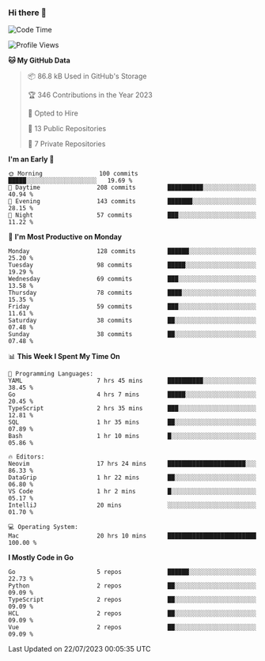 ### Hi there 👋
<!--![visitors](https://visitor-badge.glitch.me/badge?page_id=d0zingcat)-->
<!--
**d0zingcat/d0zingcat** is a ✨ _special_ ✨ repository because its `README.md` (this file) appears on your GitHub profile.

Here are some ideas to get you started:

- 🔭 I’m currently working on ...
- 🌱 I’m currently learning ...
- 👯 I’m looking to collaborate on ...
- 🤔 I’m looking for help with ...
- 💬 Ask me about ...
- 📫 How to reach me: ...
- 😄 Pronouns: ...
- ⚡ Fun fact: ...
-->
<!--START_SECTION:waka-->
![Code Time](http://img.shields.io/badge/Code%20Time-2%2C859%20hrs%204%20mins-blue)

![Profile Views](http://img.shields.io/badge/Profile%20Views-0-blue)

**🐱 My GitHub Data** 

> 📦 86.8 kB Used in GitHub's Storage 
 > 
> 🏆 346 Contributions in the Year 2023
 > 
> 💼 Opted to Hire
 > 
> 📜 13 Public Repositories 
 > 
> 🔑 7 Private Repositories 
 > 
**I'm an Early 🐤** 

```text
🌞 Morning                100 commits         █████░░░░░░░░░░░░░░░░░░░░   19.69 % 
🌆 Daytime                208 commits         ██████████░░░░░░░░░░░░░░░   40.94 % 
🌃 Evening                143 commits         ███████░░░░░░░░░░░░░░░░░░   28.15 % 
🌙 Night                  57 commits          ███░░░░░░░░░░░░░░░░░░░░░░   11.22 % 
```
📅 **I'm Most Productive on Monday** 

```text
Monday                   128 commits         ██████░░░░░░░░░░░░░░░░░░░   25.20 % 
Tuesday                  98 commits          █████░░░░░░░░░░░░░░░░░░░░   19.29 % 
Wednesday                69 commits          ███░░░░░░░░░░░░░░░░░░░░░░   13.58 % 
Thursday                 78 commits          ████░░░░░░░░░░░░░░░░░░░░░   15.35 % 
Friday                   59 commits          ███░░░░░░░░░░░░░░░░░░░░░░   11.61 % 
Saturday                 38 commits          ██░░░░░░░░░░░░░░░░░░░░░░░   07.48 % 
Sunday                   38 commits          ██░░░░░░░░░░░░░░░░░░░░░░░   07.48 % 
```


📊 **This Week I Spent My Time On** 

```text
💬 Programming Languages: 
YAML                     7 hrs 45 mins       ██████████░░░░░░░░░░░░░░░   38.45 % 
Go                       4 hrs 7 mins        █████░░░░░░░░░░░░░░░░░░░░   20.45 % 
TypeScript               2 hrs 35 mins       ███░░░░░░░░░░░░░░░░░░░░░░   12.81 % 
SQL                      1 hr 35 mins        ██░░░░░░░░░░░░░░░░░░░░░░░   07.89 % 
Bash                     1 hr 10 mins        █░░░░░░░░░░░░░░░░░░░░░░░░   05.86 % 

🔥 Editors: 
Neovim                   17 hrs 24 mins      ██████████████████████░░░   86.33 % 
DataGrip                 1 hr 22 mins        ██░░░░░░░░░░░░░░░░░░░░░░░   06.80 % 
VS Code                  1 hr 2 mins         █░░░░░░░░░░░░░░░░░░░░░░░░   05.17 % 
IntelliJ                 20 mins             ░░░░░░░░░░░░░░░░░░░░░░░░░   01.70 % 

💻 Operating System: 
Mac                      20 hrs 10 mins      █████████████████████████   100.00 % 
```

**I Mostly Code in Go** 

```text
Go                       5 repos             ██████░░░░░░░░░░░░░░░░░░░   22.73 % 
Python                   2 repos             ██░░░░░░░░░░░░░░░░░░░░░░░   09.09 % 
TypeScript               2 repos             ██░░░░░░░░░░░░░░░░░░░░░░░   09.09 % 
HCL                      2 repos             ██░░░░░░░░░░░░░░░░░░░░░░░   09.09 % 
Vue                      2 repos             ██░░░░░░░░░░░░░░░░░░░░░░░   09.09 % 
```




 Last Updated on 22/07/2023 00:05:35 UTC
<!--END_SECTION:waka-->

